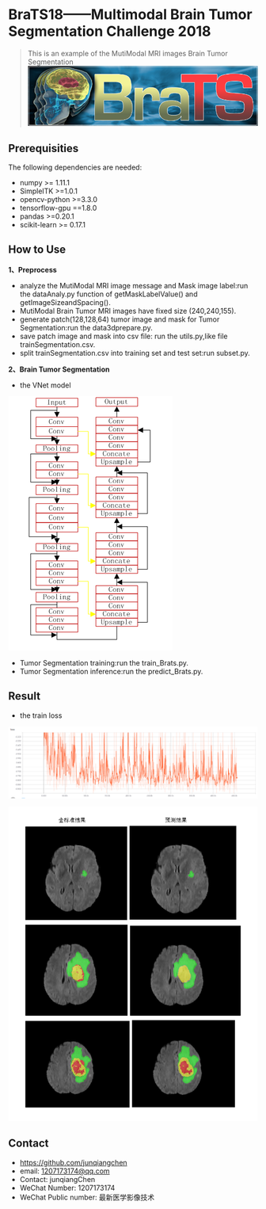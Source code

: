 # BraTS18——Multimodal Brain Tumor Segmentation Challenge 2018
> This is an example of the MutiModal MRI images Brain Tumor Segmentation
![](BRATS_banner_noCaption.png)

## Prerequisities
The following dependencies are needed:
- numpy >= 1.11.1
- SimpleITK >=1.0.1
- opencv-python >=3.3.0
- tensorflow-gpu ==1.8.0
- pandas >=0.20.1
- scikit-learn >= 0.17.1

## How to Use

**1、Preprocess**

* analyze the MutiModal MRI image message and Mask image label:run the dataAnaly.py function of getMaskLabelValue() and getImageSizeandSpacing().
* MutiModal Brain Tumor MRI images have fixed size (240,240,155).
* generate patch(128,128,64) tumor image and mask for Tumor Segmentation:run the data3dprepare.py.
* save patch image and mask into csv file: run the utils.py,like file trainSegmentation.csv.
* split trainSegmentation.csv into training set and test set:run subset.py.


**2、Brain Tumor Segmentation**
* the VNet model

![](3dVNet.png) 

* Tumor Segmentation training:run the train_Brats.py.
* Tumor Segmentation inference:run the predict_Brats.py.

## Result

* the train loss

![](loss.PNG)

![](result.PNG)

## Contact
* https://github.com/junqiangchen
* email: 1207173174@qq.com
* Contact: junqiangChen
* WeChat Number: 1207173174
* WeChat Public number: 最新医学影像技术
